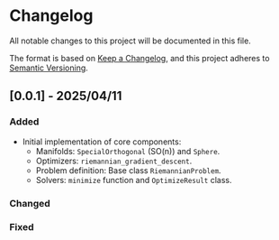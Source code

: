 # Changelog

All notable changes to this project will be documented in this file.

The format is based on [Keep a Changelog](https://keepachangelog.com/en/1.0.0/),
and this project adheres to [Semantic Versioning](https://semver.org/spec/v2.0.0.html).

## [0.0.1] - 2025/04/11

### Added

- Initial implementation of core components:
    - Manifolds: `SpecialOrthogonal` (SO(n)) and `Sphere`.
    - Optimizers: `riemannian_gradient_descent`.
    - Problem definition: Base class `RiemannianProblem`.
    - Solvers: `minimize` function and `OptimizeResult` class.

### Changed

### Fixed
